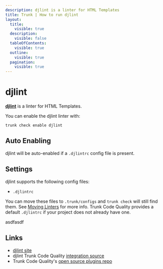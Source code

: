 ```yaml
---
description: djlint is a linter for HTML Templates
title: Trunk | How to run djlint
layout:
  title:
    visible: true
  description:
    visible: false
  tableOfContents:
    visible: true
  outline:
    visible: true
  pagination:
    visible: true
---
```


# djlint

[**djlint**](https://github.com/Riverside-Healthcare/djlint#readme) is a linter for HTML Templates.

You can enable the djlint linter with:

```shell
trunk check enable djlint
```

## Auto Enabling

djlint will be auto-enabled if a `.djlintrc` config file is present.

## Settings

djlint supports the following config files:
* `.djlintrc`

You can move these files to `.trunk/configs` and `trunk check` will still find them. See [Moving Linters](../configure-linters.md#moving-linters) for more info.
Trunk Code Quality provides a default `.djlintrc` if your project does not already have one.




asdfasdf



## Links

- [djlint site](https://github.com/Riverside-Healthcare/djlint#readme)
- djlint Trunk Code Quality [integration source](https://github.com/trunk-io/plugins/tree/main/linters/djlint)
- Trunk Code Quality's [open source plugins repo](https://github.com/trunk-io/plugins/tree/main)
